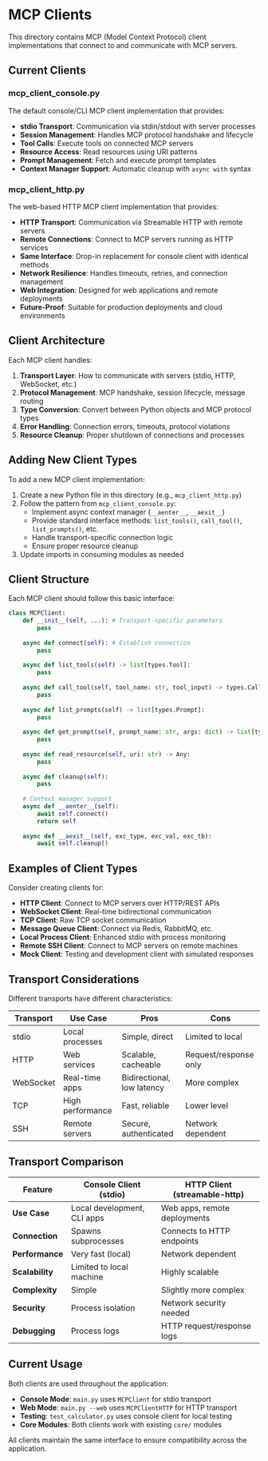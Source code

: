 # MCP Clients

This directory contains MCP (Model Context Protocol) client implementations that connect to and communicate with MCP servers.

## Current Clients

### mcp_client_console.py
The default console/CLI MCP client implementation that provides:
- **stdio Transport**: Communication via stdin/stdout with server processes
- **Session Management**: Handles MCP protocol handshake and lifecycle
- **Tool Calls**: Execute tools on connected MCP servers
- **Resource Access**: Read resources using URI patterns
- **Prompt Management**: Fetch and execute prompt templates
- **Context Manager Support**: Automatic cleanup with `async with` syntax

### mcp_client_http.py
The web-based HTTP MCP client implementation that provides:
- **HTTP Transport**: Communication via Streamable HTTP with remote servers
- **Remote Connections**: Connect to MCP servers running as HTTP services
- **Same Interface**: Drop-in replacement for console client with identical methods
- **Network Resilience**: Handles timeouts, retries, and connection management
- **Web Integration**: Designed for web applications and remote deployments
- **Future-Proof**: Suitable for production deployments and cloud environments

## Client Architecture

Each MCP client handles:
1. **Transport Layer**: How to communicate with servers (stdio, HTTP, WebSocket, etc.)
2. **Protocol Management**: MCP handshake, session lifecycle, message routing
3. **Type Conversion**: Convert between Python objects and MCP protocol types
4. **Error Handling**: Connection errors, timeouts, protocol violations
5. **Resource Cleanup**: Proper shutdown of connections and processes

## Adding New Client Types

To add a new MCP client implementation:

1. Create a new Python file in this directory (e.g., `mcp_client_http.py`)
2. Follow the pattern from `mcp_client_console.py`:
   - Implement async context manager (`__aenter__`, `__aexit__`)
   - Provide standard interface methods: `list_tools()`, `call_tool()`, `list_prompts()`, etc.
   - Handle transport-specific connection logic
   - Ensure proper resource cleanup
3. Update imports in consuming modules as needed

## Client Structure

Each MCP client should follow this basic interface:

```python
class MCPClient:
    def __init__(self, ...): # Transport-specific parameters
        pass
    
    async def connect(self): # Establish connection
        pass
    
    async def list_tools(self) -> list[types.Tool]:
        pass
    
    async def call_tool(self, tool_name: str, tool_input) -> types.CallToolResult:
        pass
    
    async def list_prompts(self) -> list[types.Prompt]:
        pass
    
    async def get_prompt(self, prompt_name: str, args: dict) -> list[types.PromptMessage]:
        pass
    
    async def read_resource(self, uri: str) -> Any:
        pass
    
    async def cleanup(self):
        pass
    
    # Context manager support
    async def __aenter__(self):
        await self.connect()
        return self
    
    async def __aexit__(self, exc_type, exc_val, exc_tb):
        await self.cleanup()
```

## Examples of Client Types

Consider creating clients for:
- **HTTP Client**: Connect to MCP servers over HTTP/REST APIs
- **WebSocket Client**: Real-time bidirectional communication
- **TCP Client**: Raw TCP socket communication
- **Message Queue Client**: Connect via Redis, RabbitMQ, etc.
- **Local Process Client**: Enhanced stdio with process monitoring
- **Remote SSH Client**: Connect to MCP servers on remote machines
- **Mock Client**: Testing and development client with simulated responses

## Transport Considerations

Different transports have different characteristics:

| Transport | Use Case | Pros | Cons |
|-----------|----------|------|------|
| stdio | Local processes | Simple, direct | Limited to local |
| HTTP | Web services | Scalable, cacheable | Request/response only |
| WebSocket | Real-time apps | Bidirectional, low latency | More complex |
| TCP | High performance | Fast, reliable | Lower level |
| SSH | Remote servers | Secure, authenticated | Network dependent |

## Transport Comparison

| Feature | Console Client (stdio) | HTTP Client (streamable-http) |
|---------|----------------------|------------------------------|
| **Use Case** | Local development, CLI apps | Web apps, remote deployments |
| **Connection** | Spawns subprocesses | Connects to HTTP endpoints |
| **Performance** | Very fast (local) | Network dependent |
| **Scalability** | Limited to local machine | Highly scalable |
| **Complexity** | Simple | Slightly more complex |
| **Security** | Process isolation | Network security needed |
| **Debugging** | Process logs | HTTP request/response logs |

## Current Usage

Both clients are used throughout the application:
- **Console Mode**: `main.py` uses `MCPClient` for stdio transport
- **Web Mode**: `main.py --web` uses `MCPClientHTTP` for HTTP transport
- **Testing**: `test_calculator.py` uses console client for local testing
- **Core Modules**: Both clients work with existing `core/` modules

All clients maintain the same interface to ensure compatibility across the application.
